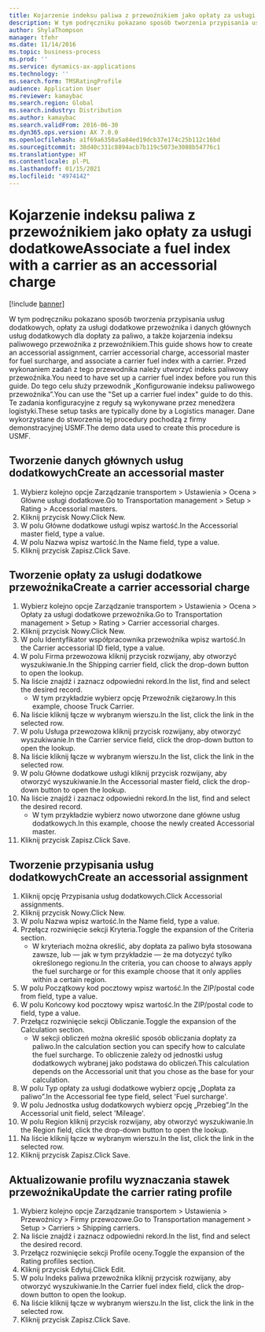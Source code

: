 ```yaml
---
title: Kojarzenie indeksu paliwa z przewoźnikiem jako opłaty za usługi dodatkowe
description: W tym podręczniku pokazano sposób tworzenia przypisania usług dodatkowych, opłaty za usługi dodatkowe przewoźnika i danych głównych usług dodatkowych dla dopłaty za paliwo, a także kojarzenia indeksu paliwowego przewoźnika z przewoźnikiem.
author: ShylaThompson
manager: tfehr
ms.date: 11/14/2016
ms.topic: business-process
ms.prod: ''
ms.service: dynamics-ax-applications
ms.technology: ''
ms.search.form: TMSRatingProfile
audience: Application User
ms.reviewer: kamaybac
ms.search.region: Global
ms.search.industry: Distribution
ms.author: kamaybac
ms.search.validFrom: 2016-06-30
ms.dyn365.ops.version: AX 7.0.0
ms.openlocfilehash: a1f69a6350a5a84ed19dcb37e174c25b112c16bd
ms.sourcegitcommit: 38d40c331c8894acb7b119c5073e3088b54776c1
ms.translationtype: HT
ms.contentlocale: pl-PL
ms.lasthandoff: 01/15/2021
ms.locfileid: "4974142"
---
```

# <a name="associate-a-fuel-index-with-a-carrier-as-an-accessorial-charge"></a><span data-ttu-id="2a79f-103">Kojarzenie indeksu paliwa z przewoźnikiem jako opłaty za usługi dodatkowe</span><span class="sxs-lookup"><span data-stu-id="2a79f-103">Associate a fuel index with a carrier as an accessorial charge</span></span>

[!include [banner](../../includes/banner.md)]

<span data-ttu-id="2a79f-104">W tym podręczniku pokazano sposób tworzenia przypisania usług dodatkowych, opłaty za usługi dodatkowe przewoźnika i danych głównych usług dodatkowych dla dopłaty za paliwo, a także kojarzenia indeksu paliwowego przewoźnika z przewoźnikiem.</span><span class="sxs-lookup"><span data-stu-id="2a79f-104">This guide shows how to create an accessorial assignment, carrier accessorial charge, accessorial master for fuel surcharge, and associate a carrier fuel index with a carrier.</span></span> <span data-ttu-id="2a79f-105">Przed wykonaniem zadań z tego przewodnika należy utworzyć indeks paliwowy przewoźnika.</span><span class="sxs-lookup"><span data-stu-id="2a79f-105">You need to have set up a carrier fuel index before you run this guide.</span></span> <span data-ttu-id="2a79f-106">Do tego celu służy przewodnik „Konfigurowanie indeksu paliwowego przewoźnika”.</span><span class="sxs-lookup"><span data-stu-id="2a79f-106">You can use the "Set up a carrier fuel index" guide to do this.</span></span> <span data-ttu-id="2a79f-107">Te zadania konfiguracyjne z reguły są wykonywane przez menedżera logistyki.</span><span class="sxs-lookup"><span data-stu-id="2a79f-107">These setup tasks are typically done by a Logistics manager.</span></span> <span data-ttu-id="2a79f-108">Dane wykorzystane do stworzenia tej procedury pochodzą z firmy demonstracyjnej USMF.</span><span class="sxs-lookup"><span data-stu-id="2a79f-108">The demo data used to create this procedure is USMF.</span></span>


## <a name="create-an-accessorial-master"></a><span data-ttu-id="2a79f-109">Tworzenie danych głównych usług dodatkowych</span><span class="sxs-lookup"><span data-stu-id="2a79f-109">Create an accessorial master</span></span>
1. <span data-ttu-id="2a79f-110">Wybierz kolejno opcje Zarządzanie transportem > Ustawienia > Ocena > Główne usługi dodatkowe.</span><span class="sxs-lookup"><span data-stu-id="2a79f-110">Go to Transportation management > Setup > Rating > Accessorial masters.</span></span>
2. <span data-ttu-id="2a79f-111">Kliknij przycisk Nowy.</span><span class="sxs-lookup"><span data-stu-id="2a79f-111">Click New.</span></span>
3. <span data-ttu-id="2a79f-112">W polu Główne dodatkowe usługi wpisz wartość.</span><span class="sxs-lookup"><span data-stu-id="2a79f-112">In the Accessorial master field, type a value.</span></span>
4. <span data-ttu-id="2a79f-113">W polu Nazwa wpisz wartość.</span><span class="sxs-lookup"><span data-stu-id="2a79f-113">In the Name field, type a value.</span></span>
5. <span data-ttu-id="2a79f-114">Kliknij przycisk Zapisz.</span><span class="sxs-lookup"><span data-stu-id="2a79f-114">Click Save.</span></span>

## <a name="create-a-carrier-accessorial-charge"></a><span data-ttu-id="2a79f-115">Tworzenie opłaty za usługi dodatkowe przewoźnika</span><span class="sxs-lookup"><span data-stu-id="2a79f-115">Create a carrier accessorial charge</span></span>
1. <span data-ttu-id="2a79f-116">Wybierz kolejno opcje Zarządzanie transportem > Ustawienia > Ocena > Opłaty za usługi dodatkowe przewoźnika.</span><span class="sxs-lookup"><span data-stu-id="2a79f-116">Go to Transportation management > Setup > Rating > Carrier accessorial charges.</span></span>
2. <span data-ttu-id="2a79f-117">Kliknij przycisk Nowy.</span><span class="sxs-lookup"><span data-stu-id="2a79f-117">Click New.</span></span>
3. <span data-ttu-id="2a79f-118">W polu Identyfikator współpracownika przewoźnika wpisz wartość.</span><span class="sxs-lookup"><span data-stu-id="2a79f-118">In the Carrier accessorial ID field, type a value.</span></span>
4. <span data-ttu-id="2a79f-119">W polu Firma przewozowa kliknij przycisk rozwijany, aby otworzyć wyszukiwanie.</span><span class="sxs-lookup"><span data-stu-id="2a79f-119">In the Shipping carrier field, click the drop-down button to open the lookup.</span></span>
5. <span data-ttu-id="2a79f-120">Na liście znajdź i zaznacz odpowiedni rekord.</span><span class="sxs-lookup"><span data-stu-id="2a79f-120">In the list, find and select the desired record.</span></span>
    * <span data-ttu-id="2a79f-121">W tym przykładzie wybierz opcję Przewoźnik ciężarowy.</span><span class="sxs-lookup"><span data-stu-id="2a79f-121">In this example, choose Truck Carrier.</span></span>  
6. <span data-ttu-id="2a79f-122">Na liście kliknij łącze w wybranym wierszu.</span><span class="sxs-lookup"><span data-stu-id="2a79f-122">In the list, click the link in the selected row.</span></span>
7. <span data-ttu-id="2a79f-123">W polu Usługa przewozowa kliknij przycisk rozwijany, aby otworzyć wyszukiwanie.</span><span class="sxs-lookup"><span data-stu-id="2a79f-123">In the Carrier service field, click the drop-down button to open the lookup.</span></span>
8. <span data-ttu-id="2a79f-124">Na liście kliknij łącze w wybranym wierszu.</span><span class="sxs-lookup"><span data-stu-id="2a79f-124">In the list, click the link in the selected row.</span></span>
9. <span data-ttu-id="2a79f-125">W polu Główne dodatkowe usługi kliknij przycisk rozwijany, aby otworzyć wyszukiwanie.</span><span class="sxs-lookup"><span data-stu-id="2a79f-125">In the Accessorial master field, click the drop-down button to open the lookup.</span></span>
10. <span data-ttu-id="2a79f-126">Na liście znajdź i zaznacz odpowiedni rekord.</span><span class="sxs-lookup"><span data-stu-id="2a79f-126">In the list, find and select the desired record.</span></span>
    * <span data-ttu-id="2a79f-127">W tym przykładzie wybierz nowo utworzone dane główne usług dodatkowych.</span><span class="sxs-lookup"><span data-stu-id="2a79f-127">In this example, choose the newly created Accessorial master.</span></span>  
11. <span data-ttu-id="2a79f-128">Kliknij przycisk Zapisz.</span><span class="sxs-lookup"><span data-stu-id="2a79f-128">Click Save.</span></span>

## <a name="create-an-accessorial-assignment"></a><span data-ttu-id="2a79f-129">Tworzenie przypisania usług dodatkowych</span><span class="sxs-lookup"><span data-stu-id="2a79f-129">Create an accessorial assignment</span></span>
1. <span data-ttu-id="2a79f-130">Kliknij opcję Przypisania usług dodatkowych.</span><span class="sxs-lookup"><span data-stu-id="2a79f-130">Click Accessorial assignments.</span></span>
2. <span data-ttu-id="2a79f-131">Kliknij przycisk Nowy.</span><span class="sxs-lookup"><span data-stu-id="2a79f-131">Click New.</span></span>
3. <span data-ttu-id="2a79f-132">W polu Nazwa wpisz wartość.</span><span class="sxs-lookup"><span data-stu-id="2a79f-132">In the Name field, type a value.</span></span>
4. <span data-ttu-id="2a79f-133">Przełącz rozwinięcie sekcji Kryteria.</span><span class="sxs-lookup"><span data-stu-id="2a79f-133">Toggle the expansion of the Criteria section.</span></span>
    * <span data-ttu-id="2a79f-134">W kryteriach można określić, aby dopłata za paliwo była stosowana zawsze, lub — jak w tym przykładzie — że ma dotyczyć tylko określonego regionu.</span><span class="sxs-lookup"><span data-stu-id="2a79f-134">In the criteria, you can choose to always apply the fuel surcharge or for this example choose that it only applies within a certain region.</span></span>  
5. <span data-ttu-id="2a79f-135">W polu Początkowy kod pocztowy wpisz wartość.</span><span class="sxs-lookup"><span data-stu-id="2a79f-135">In the ZIP/postal code from field, type a value.</span></span>
6. <span data-ttu-id="2a79f-136">W polu Końcowy kod pocztowy wpisz wartość.</span><span class="sxs-lookup"><span data-stu-id="2a79f-136">In the ZIP/postal code to field, type a value.</span></span>
7. <span data-ttu-id="2a79f-137">Przełącz rozwinięcie sekcji Obliczanie.</span><span class="sxs-lookup"><span data-stu-id="2a79f-137">Toggle the expansion of the Calculation section.</span></span>
    * <span data-ttu-id="2a79f-138">W sekcji obliczeń można określić sposób obliczania dopłaty za paliwo.</span><span class="sxs-lookup"><span data-stu-id="2a79f-138">In the calculation section you can specify how to calculate the fuel surcharge.</span></span> <span data-ttu-id="2a79f-139">To obliczenie zależy od jednostki usług dodatkowych wybranej jako podstawa do obliczeń.</span><span class="sxs-lookup"><span data-stu-id="2a79f-139">This calculation depends on the Accessorial unit that you chose as the base for your calculation.</span></span>  
8. <span data-ttu-id="2a79f-140">W polu Typ opłaty za usługi dodatkowe wybierz opcję „Dopłata za paliwo”.</span><span class="sxs-lookup"><span data-stu-id="2a79f-140">In the Accessorial fee type field, select 'Fuel surcharge'.</span></span>
9. <span data-ttu-id="2a79f-141">W polu Jednostka usług dodatkowych wybierz opcję „Przebieg”.</span><span class="sxs-lookup"><span data-stu-id="2a79f-141">In the Accessorial unit field, select 'Mileage'.</span></span>
10. <span data-ttu-id="2a79f-142">W polu Region kliknij przycisk rozwijany, aby otworzyć wyszukiwanie.</span><span class="sxs-lookup"><span data-stu-id="2a79f-142">In the Region field, click the drop-down button to open the lookup.</span></span>
11. <span data-ttu-id="2a79f-143">Na liście kliknij łącze w wybranym wierszu.</span><span class="sxs-lookup"><span data-stu-id="2a79f-143">In the list, click the link in the selected row.</span></span>
12. <span data-ttu-id="2a79f-144">Kliknij przycisk Zapisz.</span><span class="sxs-lookup"><span data-stu-id="2a79f-144">Click Save.</span></span>

## <a name="update-the-carrier-rating-profile"></a><span data-ttu-id="2a79f-145">Aktualizowanie profilu wyznaczania stawek przewoźnika</span><span class="sxs-lookup"><span data-stu-id="2a79f-145">Update the carrier rating profile</span></span>
1. <span data-ttu-id="2a79f-146">Wybierz kolejno opcje Zarządzanie transportem > Ustawienia > Przewoźnicy > Firmy przewozowe.</span><span class="sxs-lookup"><span data-stu-id="2a79f-146">Go to Transportation management > Setup > Carriers > Shipping carriers.</span></span>
2. <span data-ttu-id="2a79f-147">Na liście znajdź i zaznacz odpowiedni rekord.</span><span class="sxs-lookup"><span data-stu-id="2a79f-147">In the list, find and select the desired record.</span></span>
3. <span data-ttu-id="2a79f-148">Przełącz rozwinięcie sekcji Profile oceny.</span><span class="sxs-lookup"><span data-stu-id="2a79f-148">Toggle the expansion of the Rating profiles section.</span></span>
4. <span data-ttu-id="2a79f-149">Kliknij przycisk Edytuj.</span><span class="sxs-lookup"><span data-stu-id="2a79f-149">Click Edit.</span></span>
5. <span data-ttu-id="2a79f-150">W polu Indeks paliwa przewoźnika kliknij przycisk rozwijany, aby otworzyć wyszukiwanie.</span><span class="sxs-lookup"><span data-stu-id="2a79f-150">In the Carrier fuel index field, click the drop-down button to open the lookup.</span></span>
6. <span data-ttu-id="2a79f-151">Na liście kliknij łącze w wybranym wierszu.</span><span class="sxs-lookup"><span data-stu-id="2a79f-151">In the list, click the link in the selected row.</span></span>
7. <span data-ttu-id="2a79f-152">Kliknij przycisk Zapisz.</span><span class="sxs-lookup"><span data-stu-id="2a79f-152">Click Save.</span></span>

